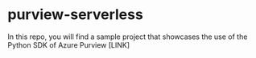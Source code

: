# purview-serverless

In this repo, you will find a sample project that showcases the use of the Python SDK of Azure Purview [LINK] 

